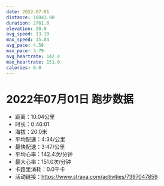 ```yaml
---
date: 2022-07-01
distance: 10043.90
duration: 2761.0
elevation: 20.0
avg_speed: 13.10
max_speed: 15.84
avg_pace: 4.58
max_pace: 3.79
avg_heartrate: 142.4
max_heartrate: 151.0
calories: 0.0
---
```


# 2022年07月01日 跑步数据

- 距离：10.04公里
- 时长：0:46:01
- 海拔：20.0米
- 平均配速：4:34/公里
- 最快配速：3:47/公里
- 平均心率：142.4次/分钟
- 最大心率：151.0次/分钟
- 卡路里消耗：0.0千卡
- 活动链接：https://www.strava.com/activities/7397047859
